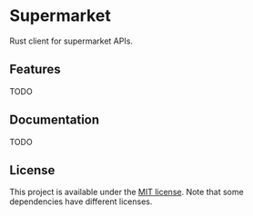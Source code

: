# Supermarket

Rust client for supermarket APIs.

## Features

TODO

## Documentation

TODO

## License

This project is available under the [MIT license](LICENSE.md). Note that some dependencies have different licenses.
